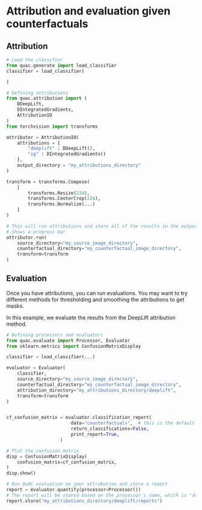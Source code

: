 # Attribution and evaluation given counterfactuals

## Attribution
```python
# Load the classifier
from quac.generate import load_classifier
classifier = load_classifier(

)

# Defining attributions
from quac.attribution import (
    DDeepLift,
    DIntegratedGradients,
    AttributionIO
)
from torchvision import transforms

attributor = AttributionIO(
    attributions = {
        "deeplift" : DDeepLift(),
        "ig" : DIntegratedGradients()
    },
    output_directory = "my_attributions_directory"
)

transform = transforms.Compose(
    [
        transforms.Resize(224),
        transforms.CenterCrop(224),
        transforms.Normalize(...)
    ]
)

# This will run attributions and store all of the results in the output_directory
# Shows a progress bar
attributor.run(
    source_directory="my_source_image_directory",
    counterfactual_directory="my_counterfactual_image_directory",
    transform=transform
)
```

## Evaluation
Once you have attributions, you can run evaluations.
You may want to try different methods for thresholding and smoothing the attributions to get masks.


In this example, we evaluate the results from the DeepLift attribution method.

```python
# Defining processors and evaluators
from quac.evaluate import Processor, Evaluator
from sklearn.metrics import ConfusionMatrixDisplay

classifier = load_classifier(...)

evaluator = Evaluator(
    classifier,
    source_directory="my_source_image_directory",
    counterfactual_directory="my_counterfactual_image_directory",
    attribution_directory="my_attributions_directory/deeplift",
    transform=transform
)


cf_confusion_matrix = evaluator.classification_report(
                        data="counterfactuals",  # this is the default
                        return_classifications=False,
                        print_report=True,
                    )

# Plot the confusion matrix
disp = ConfusionMatrixDisplay(
    confusion_matrix=cf_confusion_matrix,
)
disp.show()

# Run QuAC evaluation on your attribution and store a report
report = evaluator.quantify(processor=Processor())
# The report will be stored based on the processor's name, which is "default" by default
report.store("my_attributions_directory/deeplift/reports")
```
